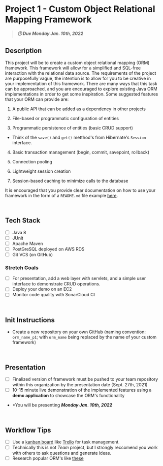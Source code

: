 # Project 1 - Custom Object Relational Mapping Framework
>***:clock2: Due Monday Jan. 10th, 2022***

## Description

This project will be to create a custom object relational mapping (ORM) framework. This framework will allow for a simplified and SQL-free interaction with the relational data source. The requirements of the project are purposefully vague, the intention is to allow for you to be creative in your implementation of this framework. There are many ways that this task can be approached, and you are encouraged to explore existing Java ORM implementations in order to get some inspiration. Some suggested features that your ORM can provide are:

1. A public API that can be added as a dependency in other projects

2. File-based or programmatic configuration of entities

3. Programmatic persistence of entities (basic CRUD support)
  - Think of the `save()` and `get()` metthod's from Hibernate's `Session` interface.

4. Basic transaction management (begin, commit, savepoint, rollback)

5. Connection pooling

6. Lightweight session creation

7. Session-based caching to minimize calls to the database

It is encouraged that you provide clear documentation on how to use your framework in the form of a `README.md` file example [here](https://github.com/210823-Enterprise/demos/edit/main/4-servlets-devops/project-1/p1-sample-readme.md).

<br>

## Tech Stack
- [ ] Java 8
- [ ] JUnit
- [ ] Apache Maven
- [ ] PostGreSQL deployed on AWS RDS
- [ ] Git VCS (on GitHub)

### Stretch Goals
- [ ] For presentation, add a web layer with servlets, and a simple user interface to demonstrate CRUD operations.
- [ ] Deploy your demo on an EC2
- [ ] Monitor code quality with SonarCloud CI

<br>

## Init Instructions
- Create a new repository on your own GitHub (naming convention: `orm_name_p1`; with `orm_name` being replaced by the name of your custom framework)

<br>

## Presentation
- [ ] Finalized version of framework must be pushed to your team repository within this organization by the presentation date (Sept. 27th, 2021)
- [ ] 10-15 minute live demonstration of the implemented features using a **demo application** to showcase the ORM's functionality
- *You will be presenting ***Monday Jan. 10th, 2022***

<br>

## Workflow Tips
- [ ] Use a [kanban board](https://www.atlassian.com/agile/kanban/boards) like [Trello](https://trello.com/en-US) for task management.
- [ ] Technically this is not *Team* project, but I strongly reccomend you work with others to ask questions and generate ideas.
- [ ] Research popular ORM's like [these](https://en.wikipedia.org/wiki/List_of_object%E2%80%93relational_mapping_software)
